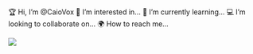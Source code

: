 🏆 Hi, I’m @CaioVox
📜 I’m interested in...
📎 I’m currently learning...
💻 I’m looking to collaborate on...
🌍 How to reach me...

<div style="in_line">
  <img src="https://github-readme-stats.vercel.app/api/?username=CaioVox&show_icons=true&hide_border=true&theme=algolia&count_private=true">
</div>
